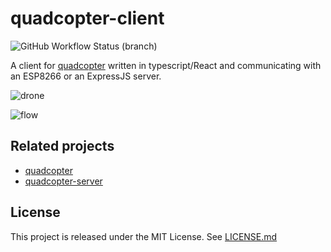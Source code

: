 # quadcopter-client

![GitHub Workflow Status (branch)](https://img.shields.io/github/workflow/status/quentinguidee/quadcopter-client/Tests/master?label=tests&logo=github%20actions&logoColor=fff&style=for-the-badge&labelColor=202020)

A client for [quadcopter](https://github.com/quentinguidee/quadcopter) written in typescript/React and communicating with an ESP8266 or an ExpressJS server.

![drone](https://user-images.githubusercontent.com/12123721/117687144-c8bea180-b1b7-11eb-8b94-648ac7e832aa.png)

![flow](https://user-images.githubusercontent.com/12123721/117688496-1ab3f700-b1b9-11eb-81f0-71072ee6884c.png)

## Related projects

* [quadcopter](https://github.com/quentinguidee/quadcopter)
* [quadcopter-server](https://github.com/quentinguidee/quadcopter-server)

## License

This project is released under the MIT License. See [LICENSE.md](./LICENSE.md)
